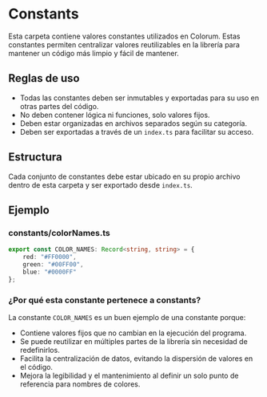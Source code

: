# Constants

Esta carpeta contiene valores constantes utilizados en Colorum. Estas constantes permiten centralizar valores reutilizables en la librería para mantener un código más limpio y fácil de mantener.

## Reglas de uso
- Todas las constantes deben ser inmutables y exportadas para su uso en otras partes del código.
- No deben contener lógica ni funciones, solo valores fijos.
- Deben estar organizadas en archivos separados según su categoría.
- Deben ser exportadas a través de un `index.ts` para facilitar su acceso.

## Estructura
Cada conjunto de constantes debe estar ubicado en su propio archivo dentro de esta carpeta y ser exportado desde `index.ts`.

## Ejemplo
### constants/colorNames.ts
```ts
export const COLOR_NAMES: Record<string, string> = {
    red: "#FF0000",
    green: "#00FF00",
    blue: "#0000FF"
};
```

### ¿Por qué esta constante pertenece a constants?

La constante `COLOR_NAMES` es un buen ejemplo de una constante porque:

- Contiene valores fijos que no cambian en la ejecución del programa.
- Se puede reutilizar en múltiples partes de la librería sin necesidad de redefinirlos.
- Facilita la centralización de datos, evitando la dispersión de valores en el código.
- Mejora la legibilidad y el mantenimiento al definir un solo punto de referencia para nombres de colores.

